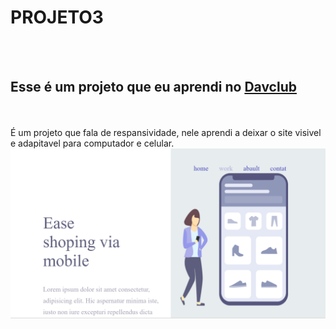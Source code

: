 <h1>PROJETO3</h1>
<br>
<br>
<h2>Esse é um projeto que eu aprendi no <a href="https://rodolfomori.com.br/davclub">Davclub</a></h2>
<br>
<br>
É um projeto que fala de respansividade, nele aprendi a deixar o site visivel e adapitavel para computador e celular.
<br>
<img src="https://github.com/Alaecio/projeto3/blob/b6887607e2f574c4c15aaec63ef7d2c4f865d746/img3/Captura%20de%20tela%202024-02-19%20201142.png?raw=true">

